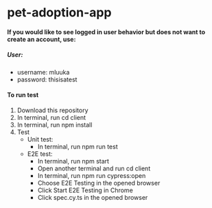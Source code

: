# pet-adoption-app

#### If you would like to see logged in user behavior but does not want to create an account, use:
##### User:
 - username: mluuka   
- password: thisisatest

#### To run test
1. Download this repository
2. In terminal, run cd client
3. In terminal, run npm install
4. Test
    * Unit test:
        - In terminal, run npm run test
    * E2E test:
        - In terminal, run npm start
        - Open another terminal and run cd client
        - In terminal, run npm run cypress:open
        - Choose E2E Testing in the opened browser
        - Click Start E2E Testing in Chrome
        - Click spec.cy.ts in the opened browser
